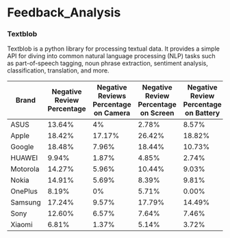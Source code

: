 # Feedback_Analysis

### Textblob
Textblob is a python library for processing textual data. It provides a simple API for diving into common natural language processing (NLP) tasks such as part-of-speech tagging, noun phrase extraction, sentiment analysis, classification, translation, and more.

| Brand    | Negative Review Percentage | Negative Reviews Percentage on Camera | Negative Review Percentage on Screen | Negative Review Percentage on Battery |
|----------|---------------------------|--------------------------------------|-------------------------------------|--------------------------------------|
| ASUS     | 13.64%                    | 4%                                   | 2.78%                              | 8.57%                               |
| Apple    | 18.42%                    | 17.17%                               | 26.42%                             | 18.82%                              |
| Google   | 18.48%                    | 7.96%                                | 18.44%                             | 10.73%                              |
| HUAWEI   | 9.94%                     | 1.87%                                | 4.85%                              | 2.74%                               |
| Motorola | 14.27%                    | 5.96%                                | 10.44%                             | 9.03%                               |
| Nokia    | 14.91%                    | 5.69%                                | 8.39%                              | 9.81%                               |
| OnePlus  | 8.19%                     | 0%                                   | 5.71%                              | 0.00%                               |
| Samsung  | 17.24%                    | 9.57%                                | 17.79%                             | 14.49%                              |
| Sony     | 12.60%                    | 6.57%                                | 7.64%                              | 7.46%                               |
| Xiaomi   | 6.81%                     | 1.37%                                | 5.14%                              | 3.72%                               |

